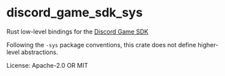 # discord_game_sdk_sys

Rust low-level bindings for the [Discord Game SDK]

Following the `-sys` package conventions, this crate does not define higher-level abstractions.

[Discord Game SDK]: https://discordapp.com/developers/docs/game-sdk/sdk-starter-guide

License: Apache-2.0 OR MIT
